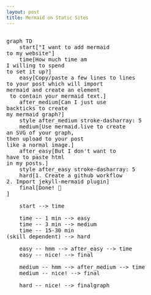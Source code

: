 ```yaml
---
layout: post
title: Mermaid on Static Sites
---
```



<script type="module">
  import mermaid from 'https://cdn.jsdelivr.net/npm/mermaid@10/dist/mermaid.esm.min.mjs';
</script>

<pre class="mermaid">

graph TD
    start["I want to add mermaid<br>to my website"]
    time[How much time am<br>I willing to spend<br>to set it up?]
    easy[Copy/paste a few lines to lines<br>to your post which will import<br>mermaid and create an element<br> to contain your mermaid text.]
    after_medium[Can I just use<br>backticks to create<br>my mermaid graph?]
    style after_medium stroke-dasharray: 5
    medium[Use mermaid.live to create<br>an SVG of your graph,<br>then upload to your post<br>like a normal image.]
    after_easy[But I don't want to<br>have to paste html<br>in my posts.]
    style after_easy stroke-dasharray: 5
    hard[1. Create a github workflow<br>2. Import jekyll-mermaid plugin]
    final[Done! 👏<br>]

    start --> time

    time -- 1 min --> easy
    time -- 3 min --> medium
    time -- 15-30 min<br>(skill dependent) --> hard

    easy -- hmm --> after_easy --> time
    easy -- nice! --> final

    medium -- hmm --> after_medium --> time
    medium -- nice! --> final

    hard -- nice! --> finalgraph
</pre>

<!--

[^1]: [GitHub Pages allowed plugins](https://pages.github.com/versions/)


https://github.com/jeffreytse/jekyll-deploy-action

How to use jekyll spaceship with jekyll pages: https://medium.com/@jeffreytse.mail/if-you-dont-mind-to-use-a-plugin-the-below-can-help-you-do-it-easier-in-markdown-95114b27387c
-->